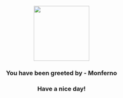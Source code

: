 <p align="center">
            <img src="https://raw.githubusercontent.com/PokeAPI/sprites/master/sprites/pokemon/391.png" width="150" height="150">
          </p>
          <h3 align="center">You have been greeted by - <b>Monferno</b></h3>
          <h3 align="center">Have a nice day!</h3>
        